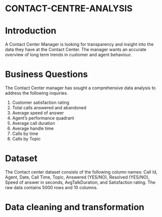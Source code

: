 # CONTACT-CENTRE-ANALYSIS

# Introduction
A Contact Center Manager is looking for transparency and insight into the data they have at the Contact Center. The manager wants an accurate overview of long term trends in customer and agent behaviour.

# Business Questions
The Contact Center manager has sought a comprehensive data analysis to address the following inquiries.
1.	Customer satisfaction rating
2.	Total calls answered and abandoned
3.	Average speed of answer
4.	Agent’s performance quadrant
5.	Average call duration
6.	Average handle time
7.	Calls by time
8.	Calls by Topic

# Dataset
The Contact center dataset consists of the following column names: Call Id,	Agent, Date, Call Time, Topic, Answered (YES/NO), Resolved (YES/NO), Speed of answer in seconds, AvgTalkDuration, and Satisfaction rating. The raw data contains 5000 rows and 10 columns.

# Data cleaning and transformation
